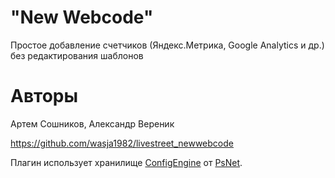 "New Webcode"
==========

Простое добавление счетчиков (Яндекс.Метрика, Google Analytics и др.) без редактирования шаблонов

# Авторы

Артем Сошников, Александр Вереник

https://github.com/wasja1982/livestreet_newwebcode

Плагин использует хранилище [ConfigEngine](http://livestreetcms.com/addons/view/380/) от [PsNet](https://github.com/psnet). 